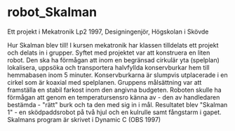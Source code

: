 # robot_Skalman

 Ett projekt i Mekatronik Lp2 1997, Designingenjör, Högskolan i Skövde
 
 Hur Skalman blev till!
 I kursen mekatronik har klassen tilldelats ett projekt och delats in i grupper. 
 Syftet med projektet var att konstruera en liten robot.
 Den ska ha förmågan att inom en begränsad cirkulär yta (spelplan) lokalisera, uppsöka och transportera halvfyllda konservburkar hem till hemmabasen inom 5 minuter.
 Konservburkarna är slumpvis  utplacerade i en cirkel som är koaxial med spelplanen.
 Gruppens målsättning var att framställa en stabil farkost inom den angivna budgeten.
 Roboten skulle ha förmågan att genom en temperatursensro känna av - den av handledaren bestämda - "rätt" burk och ta den med sig in i mål.
 Resultatet blev "Skalman 1" - en sködpaddsrobot på två hjul och en kulrulle samt fångstarm i gapet.
 Skalmans program är skrivet i Dynamic C (OBS 1997) 
